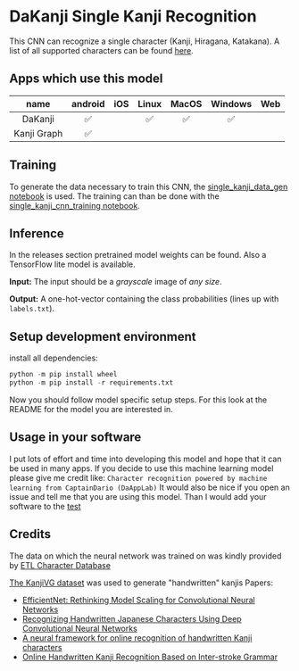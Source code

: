 # DaKanji Single Kanji Recognition

This CNN can recognize a single character (Kanji, Hiragana, Katakana).
A list of all supported characters can be found [here](./labels.txt).

## Apps which use this model

| name | android | iOS | Linux | MacOS | Windows | Web |
|:---:|:---:|:---:|:---:|:---:|:---:|:---:|
| DaKanji | ✅ |   | ✅ | ✅ | ✅ |   |
| Kanji Graph | ✅ |   |   |   |   |   |

## Training

To generate the data necessary to train this CNN, the [single_kanji_data_gen notebook](single_kanji_data_gen.ipynb) is used.
The training can than be done with the [single_kanji_cnn_training notebook](single_kanji_cnn_training.ipynb).

## Inference

In the releases section pretrained model weights can be found. Also a TensorFlow lite model is available.

**Input:**
The input should be a *grayscale* image of *any size*.

**Output:**
A one-hot-vector containing the class probabilities (lines up with `labels.txt`).

## Setup development environment

install all dependencies:

``` python
python -m pip install wheel
python -m pip install -r requirements.txt
```

Now you should follow model specific setup steps.
For this look at the README for the model you are interested in.

## Usage in your software

I put lots of effort and time into developing this model and hope that it can be used in many apps.
If you decide to use this machine learning model please give me credit like:
`Character recognition powered by machine learning from CaptainDario (DaAppLab)`
It would also be nice if you open an issue and tell me that you are using this model.
Than I would add your software to the [test](#apps-which-use-this-model)

## Credits

The data on which the neural network was trained on was kindly provided by [ETL Character Database](http://etlcdb.db.aist.go.jp/obtaining-etl-character-database)

[The KanjiVG dataset](https://kanjivg.tagaini.net/) was used to generate "handwritten" kanjis
Papers:

* [EfficientNet: Rethinking Model Scaling for Convolutional Neural Networks](https://arxiv.org/abs/1905.11946)
* [Recognizing Handwritten Japanese Characters Using Deep Convolutional Neural Networks](http://cs231n.stanford.edu/reports/2016/pdfs/262_Report.pdf)
* [A neural framework for online recognition of handwritten Kanji characters](https://www.researchgate.net/publication/327893142_A_neural_framework_for_online_recognition_of_handwritten_Kanji_characters)
* [Online Handwritten Kanji Recognition Based on Inter-stroke Grammar](https://www.researchgate.net/publication/4288187_Online_Handwritten_Kanji_Recognition_Based_on_Inter-stroke_Grammar)
